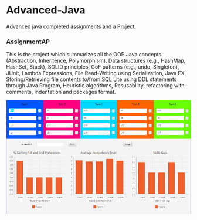 # Advanced-Java

Advanced java completed assignments and a Project.

### AssignmentAP

This is the project which summarizes all the OOP Java concepts (Abstraction, Inheritence, Polymorphism), Data structures (e.g., HashMap, HashSet, Stack), SOLID principles, GoF patterns (e.g., undo, Singleton), JUnit, Lambda Expressions, File Read-Writing using Serialization, Java FX, Storing/Retrieving file contents to/from SQL Lite using DDL statements through Java Program, Heuristic algorithms, Resusability, refactoring with comments, indentation and packages format.

<img src="https://github.com/shonil24/Advanced-Java/blob/master/AssignmentAP/Output.PNG" width="auto" height="auto">
